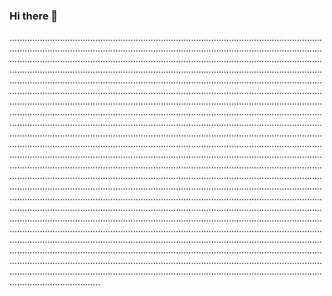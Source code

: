 ### Hi there 👋

........................................................................................................................................................................................................................................................................................................................................................................................................................................................................................................................................................................................................................................................................................................................................................................................................................................................................................................................................................................................................................................................................................................................................................................................................................................................................................................................................................................................................................................................................................................................................................................................................................................................................................................................................................................................................................................................................................................................................................................................................................................................................................................................................................................................................................................................................................................................................................................................................................................................................................................................................................................................................................................................................................................................................................................................................................................................................................................................................................................................................